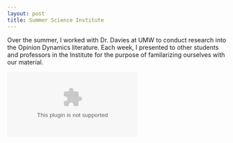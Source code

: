 ```yaml
---
layout: post
title: Summer Science Institute
---
```


Over the summer, I worked with Dr. Davies at UMW to conduct research into the Opinion Dynamics literature. Each week, I presented to other students and professors in the Institute for the purpose of familarizing ourselves with our material.

![alt text](https://raw.githubusercontent.com/hzontine/hzontine.github.io/tree/master/images/SSIposterHZ.pptx "My poster")
